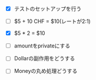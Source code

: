 - [x] テストのセットアップを行う

- [ ] $5 + 10 CHF = $10(レートが2:1)
- [x] $5 * 2 = $10
- [ ] amountをprivateにする
- [ ] Dollarの副作用をどうする
- [ ] Moneyの丸め処理どうする
